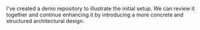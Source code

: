 I've created a demo repository to illustrate the initial setup. 
We can review it together and continue enhancing it by introducing a more concrete and structured architectural design.
